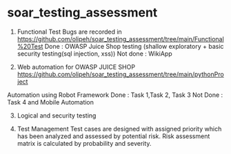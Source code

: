 # soar_testing_assessment
1. Functional Test
   Bugs are recorded in https://github.com/olipeh/soar_testing_assessment/tree/main/Functional%20Test
   Done : OWASP Juice Shop testing (shallow exploratory + basic security testing(sql injection, xss))
   Not done : WikiApp

3. Web automation for OWASP JUICE SHOP 
https://github.com/olipeh/soar_testing_assessment/tree/main/pythonProject

Automation using Robot Framework
Done : Task 1,Task 2, Task 3
Not Done : Task 4 and Mobile Automation


3. Logical and security testing


4. Test Management
Test cases are designed with assigned priority which has been analyzed and assessed by potential risk. 
Risk assessment matrix is calculated by probability and severity. 
